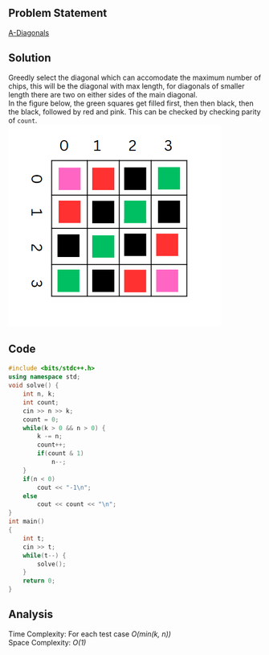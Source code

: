 ## Problem Statement
[A-Diagonals](https://codeforces.com/problemset/problem/1995/A)

## Solution
Greedly select the diagonal which can accomodate the maximum number of chips, this will be the diagonal with max length, for diagonals of smaller length there are two on either sides of the main diagonal. 
<br>
In the figure below, the green squares get filled first, then then black, then the black, followed by red and pink.
This can be checked by checking parity of `count`.
<br>
![checkered board](img.png)

## Code
```cpp
#include <bits/stdc++.h>
using namespace std;
void solve() {
    int n, k;
    int count;
    cin >> n >> k;
    count = 0;
    while(k > 0 && n > 0) {
        k -= n;
        count++;
        if(count & 1)
            n--;
    }
    if(n < 0)
        cout << "-1\n";
    else
        cout << count << "\n";
}
int main() 
{
    int t;
    cin >> t;
    while(t--) {
        solve();
    }
    return 0;
}
```

## Analysis
Time Complexity: For each test case <i>O(min(k, n))</i>
<br>
Space Complexity: <i>O(1)</i>
